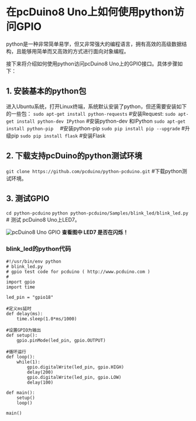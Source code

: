 # 在pcDuino8 Uno上如何使用python访问GPIO

python是一种非常简单易学，但又非常强大的编程语言，拥有高效的高级数据结构，且能够用简单而又高效的方式进行面向对象编程。

接下来将介绍如何使用python访问pcDuino8 Uno上的GPIO接口。具体步骤如下：

## 1. 安装基本的python包
进入Ubuntu系统，打开Linux终端，系统默认安装了python，但还需要安装如下的一些包：
 `sudo apt-get install python-requests`  #安装Request:
`sudo apt-get install python-dev IPython` #安装python-dev 和IPython 
`sudo apt-get install python-pip  ` #安装python-pip
`sudo pip install pip --upgrade`  #升级pip
`sudo pip install flask`  #安装Flask

## 2. 下载支持pcDuino的python测试环境
`git clone https://github.com/pcduino/python-pcduino.git`  #下载python测试环境。

## 3. 测试GPIO
`cd python-pcduino`
`python python-pcduino/Samples/blink_led/blink_led.py` # 测试 pcDuino8 Uno上LED7。


![pcDuino8 Uno GPIO]("images/pcduino8-gpio.jpg")
**查看图中 LED7  是否在闪烁！**

### blink_led的python代码
```
#!/usr/bin/env python
# blink_led.py
# gpio test code for pcduino ( http://www.pcduino.com )
#
import gpio
import time

led_pin = "gpio18"

#定义ms延时
def delay(ms):
    time.sleep(1.0*ms/1000)

#设置GPIO为输出
def setup():
    gpio.pinMode(led_pin, gpio.OUTPUT)

#循环运行
def loop():
    while(1):
        gpio.digitalWrite(led_pin, gpio.HIGH)
        delay(200)
        gpio.digitalWrite(led_pin, gpio.LOW)
        delay(100)

def main():
    setup()
    loop()

main()

```

